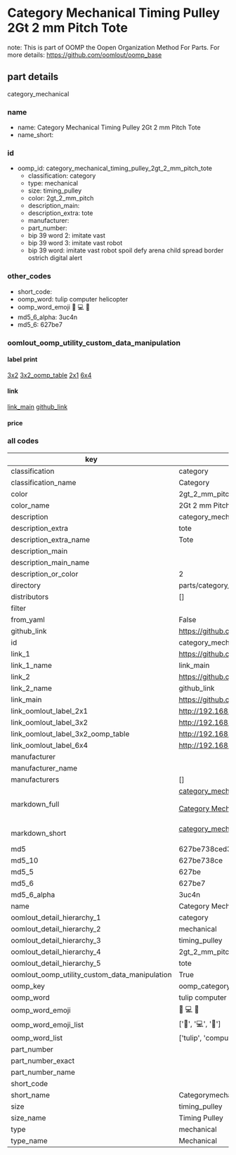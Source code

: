 # Category Mechanical Timing Pulley 2Gt 2 mm Pitch Tote  

note: This is part of OOMP the Oopen Organization Method For Parts. For more details: https://github.com/oomlout/oomp_base

##  part details



category_mechanical

### name
* name: Category Mechanical Timing Pulley 2Gt 2 mm Pitch Tote
* name_short: 
### id
* oomp_id: category_mechanical_timing_pulley_2gt_2_mm_pitch_tote
  * classification: category
  * type: mechanical
  * size: timing_pulley
  * color: 2gt_2_mm_pitch
  * description_main: 
  * description_extra: tote
  * manufacturer: 
  * part_number: 
  * bip 39 word 2: imitate vast
  * bip 39 word 3: imitate vast robot
  * bip 39 word: imitate vast robot spoil defy arena child spread border ostrich digital alert

### other_codes
* short_code: 
* oomp_word: tulip computer helicopter
* oomp_word_emoji :tulip: :computer: :helicopter:
* md5_6_alpha: 3uc4n
* md5_6: 627be7






### oomlout_oomp_utility_custom_data_manipulation
#### label print
[3x2](http://192.168.1.245:1112/?label=oomp%203uc4n)
[3x2_oomp_table](http://192.168.1.107:1112/?label=oomp%203uc4n)
[2x1](http://192.168.1.242:1112/?label=oomp%203uc4n)
[6x4](http://192.168.1.55:1112/?label=oomp%203uc4n)    

#### link

[link_main](https://github.com/oomlout/oomlout_oomp_current_version_messy/tree/main/parts/category_mechanical_timing_pulley_2gt_2_mm_pitch_tote) [github_link](https://github.com/oomlout/oomlout_oomp_part_src/tree/main/parts/category_mechanical_timing_pulley_2gt_2_mm_pitch_tote)                             

#### price







### all codes 
| key | value |  
| --- | --- |  
| classification | category |  
| classification_name | Category |  
| color | 2gt_2_mm_pitch |  
| color_name | 2Gt 2 mm Pitch |  
| description | category_mechanical |  
| description_extra | tote |  
| description_extra_name | Tote |  
| description_main |  |  
| description_main_name |  |  
| description_or_color | 2  |  
| directory | parts/category_mechanical_timing_pulley_2gt_2_mm_pitch_tote |  
| distributors | [] |  
| filter |  |  
| from_yaml | False |  
| github_link | https://github.com/oomlout/oomlout_oomp_part_src/tree/main/parts/category_mechanical_timing_pulley_2gt_2_mm_pitch_tote |  
| id | category_mechanical_timing_pulley_2gt_2_mm_pitch_tote |  
| link_1 | https://github.com/oomlout/oomlout_oomp_current_version_messy/tree/main/parts/category_mechanical_timing_pulley_2gt_2_mm_pitch_tote |  
| link_1_name | link_main |  
| link_2 | https://github.com/oomlout/oomlout_oomp_part_src/tree/main/parts/category_mechanical_timing_pulley_2gt_2_mm_pitch_tote |  
| link_2_name | github_link |  
| link_main | https://github.com/oomlout/oomlout_oomp_current_version_messy/tree/main/parts/category_mechanical_timing_pulley_2gt_2_mm_pitch_tote |  
| link_oomlout_label_2x1 | http://192.168.1.242:1112/?label=oomp%203uc4n |  
| link_oomlout_label_3x2 | http://192.168.1.245:1112/?label=oomp%203uc4n |  
| link_oomlout_label_3x2_oomp_table | http://192.168.1.107:1112/?label=oomp%203uc4n |  
| link_oomlout_label_6x4 | http://192.168.1.55:1112/?label=oomp%203uc4n |  
| manufacturer |  |  
| manufacturer_name |  |  
| manufacturers | [] |  
| markdown_full | [category_mechanical_timing_pulley_2gt_2_mm_pitch_tote](https://github.com/oomlout/oomlout_oomp_current_version_messy/tree/main/parts/category_mechanical_timing_pulley_2gt_2_mm_pitch_tote)<br>[](https://github.com/oomlout/oomlout_oomp_current_version_messy/tree/main/parts/category_mechanical_timing_pulley_2gt_2_mm_pitch_tote)<br>[Category Mechanical Timing Pulley 2Gt 2 Mm Pitch Tote](https://github.com/oomlout/oomlout_oomp_current_version_messy/tree/main/parts/category_mechanical_timing_pulley_2gt_2_mm_pitch_tote)<br><br> |  
| markdown_short | [category_mechanical_timing_pulley_2gt_2_mm_pitch_tote](https://github.com/oomlout/oomlout_oomp_current_version_messy/tree/main/parts/category_mechanical_timing_pulley_2gt_2_mm_pitch_tote)<br><br> |  
| md5 | 627be738ced304fc2d9cdd25767c6b8b |  
| md5_10 | 627be738ce |  
| md5_5 | 627be |  
| md5_6 | 627be7 |  
| md5_6_alpha | 3uc4n |  
| name | Category Mechanical Timing Pulley 2Gt 2 mm Pitch Tote |  
| oomlout_detail_hierarchy_1 | category |  
| oomlout_detail_hierarchy_2 | mechanical |  
| oomlout_detail_hierarchy_3 | timing_pulley |  
| oomlout_detail_hierarchy_4 | 2gt_2_mm_pitch |  
| oomlout_detail_hierarchy_5 | tote |  
| oomlout_oomp_utility_custom_data_manipulation | True |  
| oomp_key | oomp_category_mechanical_timing_pulley_2gt_2_mm_pitch_tote |  
| oomp_word | tulip computer helicopter |  
| oomp_word_emoji | :tulip: :computer: :helicopter: |  
| oomp_word_emoji_list | [':tulip:', ':computer:', ':helicopter:'] |  
| oomp_word_list | ['tulip', 'computer', 'helicopter'] |  
| part_number |  |  
| part_number_exact |  |  
| part_number_name |  |  
| short_code |  |  
| short_name | Categorymechanical |  
| size | timing_pulley |  
| size_name | Timing Pulley |  
| type | mechanical |  
| type_name | Mechanical |  
